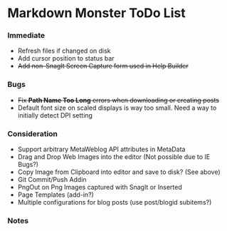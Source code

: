 # Markdown Monster ToDo List

### Immediate
* Refresh files if changed on disk
* Add cursor position to status bar
* <s>Add non-SnagIt Screen Capture form used in Help Builder</s>

### Bugs
* <s>Fix **Path Name Too Long** errors when downloading or creating posts</s>
* Default font size on scaled displays is way too small. Need a way to initially detect DPI setting

### Consideration
* Support arbitrary MetaWeblog API attributes in MetaData
* Drag and Drop Web Images into the editor (Not possible due to IE Bugs?)
* Copy Image from Clipboard into editor and save to disk? (See above)
* Git Commit/Push Addin
* PngOut on Png Images captured with SnagIt or Inserted
* Page Templates (add-in?)
* Multiple configurations for blog posts (use post/blogid subitems?)

### Notes
